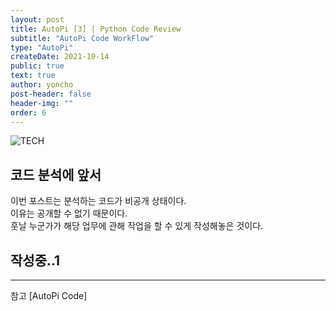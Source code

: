 ```yaml
---
layout: post
title: AutoPi [3] | Python Code Review
subtitle: "AutoPi Code WorkFlow"
type: "AutoPi"
createDate: 2021-10-14
public: true
text: true
author: yoncho
post-header: false
header-img: ""
order: 6
---
```


![TECH](https://user-images.githubusercontent.com/44021629/136679844-86de74a6-106c-4914-85d5-551815655837.PNG)  

## 코드 분석에 앞서
이번 포스트는 분석하는 코드가 비공개 상태이다.  
이유는 공개할 수 없기 때문이다.   
훗날 누군가가 해당 업무에 관해 작업을 할 수 있게 작성해놓은 것이다.   
 

## 작성중..1




<hr>
참고   
[AutoPi Code]  
  





